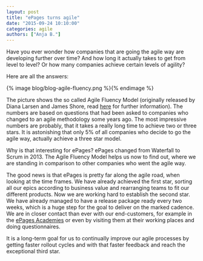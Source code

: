 ```yaml
---
layout: post
title: "ePages turns agile"
date: "2015-09-24 10:10:00"
categories: agile
authors: ["Anja B."]
---
```


Have you ever wonder how companies that are going the agile way are developing further over time?
And how long it actually takes to get from level to level?
Or how many companies achieve certain levels of agility?

Here are all the answers:

{% image blog/blog-agile-fluency.png %}{% endimage %}

The picture shows the so called Agile Fluency Model (originally released by Diana Larsen and James Shore, read [here](http://martinfowler.com/articles/agileFluency.html) for further information).
The numbers are based on questions that had been asked to companies who changed to an agile methodology some years ago.
The most impressive numbers are probably, that it takes a really long time to achieve two or three stars.
It is astonishing that only 5% of all companies who decide to go the agile way, actually achieve a three star model.

Why is that interesting for ePages?
ePages changed from Waterfall to Scrum in 2013.
The Agile Fluency Model helps us now to find out, where we are standing in comparison to other companies who went the agile way.

The good news is that ePages is pretty far along the agile road, when looking at the time frames.
We have already achieved the first star, sorting all our epics according to business value and rearranging teams to fit our different products.
Now we are working hard to establish the second star.
We have already managed to have a release package ready every two weeks, which is a huge step for the goal to deliver on the marked cadence.
We are in closer contact than ever with our end-customers, for example in the [ePages Academies](http://www.epages.com/academy/en/) or even by visiting them at their working places and doing questionnaires.

It is a long-term goal for us to continually improve our agile processes by getting faster rollout cycles and with that faster feedback and reach the exceptional third star.
